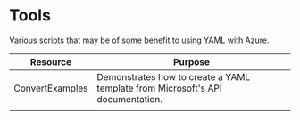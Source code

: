 # Tools

Various scripts that may be of some benefit to using YAML with Azure.

| Resource        | Purpose                                                      |
| --------------- | ------------------------------------------------------------ |
| ConvertExamples | Demonstrates how to create a YAML template from Microsoft's API documentation. |
|                 |                                                              |

